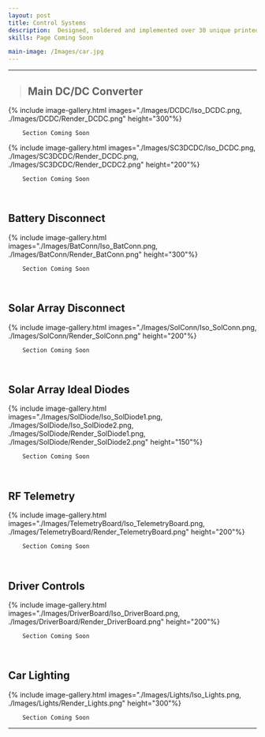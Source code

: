 ```yaml
---
layout: post
title: Control Systems
description:  Designed, soldered and implemented over 30 unique printed circuit boards, with corresponding circuit schematics and MCAD designs covering the areas of communications and telemetry, power conversion and distribution, drive train control, data visualisation and logging, and high voltage safety
skills: Page Coming Soon

main-image: /Images/car.jpg
---
```

---
> ## Main DC/DC Converter
{% include image-gallery.html images="./Images/DCDC/Iso_DCDC.png, ./Images/DCDC/Render_DCDC.png" height="300"%}
```
    Section Coming Soon
```

{% include image-gallery.html images="./Images/SC3DCDC/Iso_DCDC.png, ./Images/SC3DCDC/Render_DCDC.png, ./Images/SC3DCDC/Render_DCDC2.png" height="200"%}
```
    Section Coming Soon
```

<br>

## Battery Disconnect
{% include image-gallery.html images="./Images/BatConn/Iso_BatConn.png, ./Images/BatConn/Render_BatConn.png" height="300"%}
```
    Section Coming Soon
```

<br>

## Solar Array Disconnect
{% include image-gallery.html images="./Images/SolConn/Iso_SolConn.png, ./Images/SolConn/Render_SolConn.png" height="200"%}
```
    Section Coming Soon
```

<br>

## Solar Array Ideal Diodes
{% include image-gallery.html images="./Images/SolDiode/Iso_SolDiode1.png, ./Images/SolDiode/Iso_SolDiode2.png, ./Images/SolDiode/Render_SolDiode1.png, ./Images/SolDiode/Render_SolDiode2.png" height="150"%}
```
    Section Coming Soon
```

<br>

## RF Telemetry
{% include image-gallery.html images="./Images/TelemetryBoard/Iso_TelemetryBoard.png, ./Images/TelemetryBoard/Render_TelemetryBoard.png" height="200"%}
```
    Section Coming Soon
```

<br>

## Driver Controls
{% include image-gallery.html images="./Images/DriverBoard/Iso_DriverBoard.png, ./Images/DriverBoard/Render_DriverBoard.png" height="200"%}
```
    Section Coming Soon
```

<br>

## Car Lighting
{% include image-gallery.html images="./Images/Lights/Iso_Lights.png, ./Images/Lights/Render_Lights.png" height="300"%}
```
    Section Coming Soon
```

---

